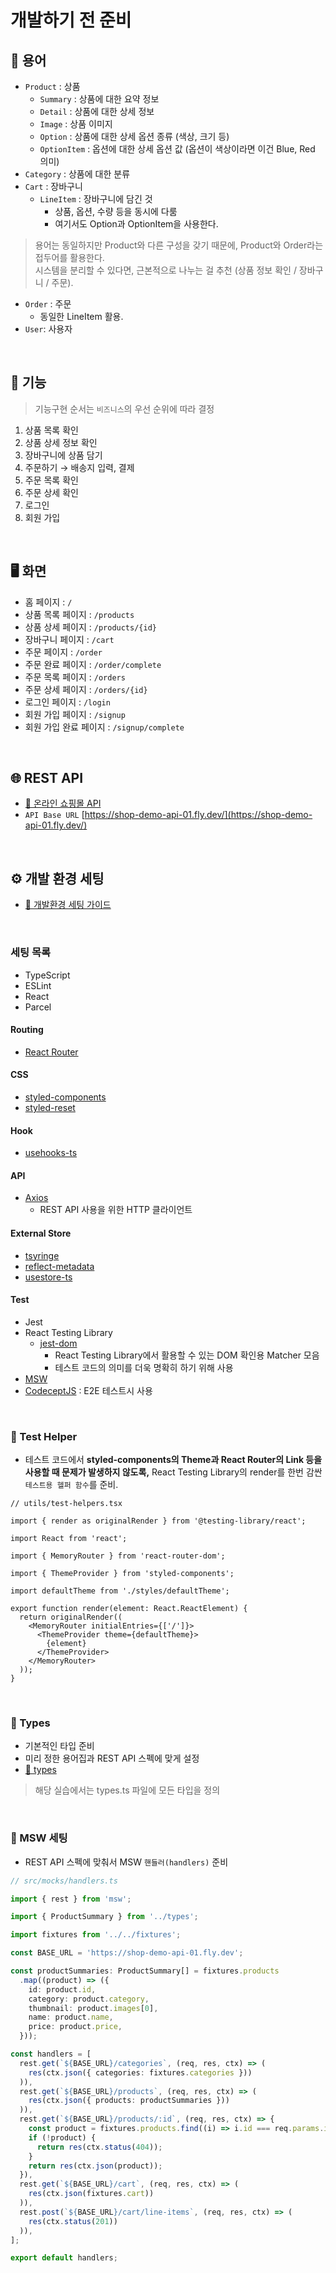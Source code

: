 # 개발하기 전 준비

## 📖 용어

- `Product` : 상품
  - `Summary` : 상품에 대한 요약 정보
  - `Detail` : 상품에 대한 상세 정보
  - `Image` : 상품 이미지
  - `Option` : 상품에 대한 상세 옵션 종류 (색상, 크기 등)
  - `OptionItem` : 옵션에 대한 상세 옵션 값 (옵션이 색상이라면 이건 Blue, Red 의미)
- `Category` : 상품에 대한 분류
- `Cart` : 장바구니
  - `LineItem` : 장바구니에 담긴 것
    - 상품, 옵션, 수량 등을 동시에 다룸
    - 여기서도 Option과 OptionItem을 사용한다.

> 용어는 동일하지만 Product와 다른 구성을 갖기 때문에, Product와 Order라는 접두어를 활용한다. <br/>
시스템을 분리할 수 있다면, 근본적으로 나누는 걸 추천 (상품 정보 확인 / 장바구니 / 주문).

- `Order` : 주문
  - 동일한 LineItem 활용.
- `User`: 사용자

<br/>

## 🤖 기능

> 기능구현 순서는 `비즈니스`의 우선 순위에 따라 결정

1. 상품 목록 확인
2. 상품 상세 정보 확인
3. 장바구니에 상품 담기
4. 주문하기 → 배송지 입력, 결제
5. 주문 목록 확인
6. 주문 상세 확인
7. 로그인
8. 회원 가입

<br/>

## 🖥️ 화면

- 홈 페이지 : `/`
- 상품 목록 페이지 : `/products`
- 상품 상세 페이지 : `/products/{id}`
- 장바구니 페이지 : `/cart`
- 주문 페이지 : `/order`
- 주문 완료 페이지 : `/order/complete`
- 주문 목록 페이지 : `/orders`
- 주문 상세 페이지 : `/orders/{id}`
- 로그인 페이지 : `/login`
- 회원 가입 페이지 : `/signup`
- 회원 가입 완료 페이지 : `/signup/complete`

<br/>

## 🌐 REST API

- [📄 온라인 쇼핑몰 API](https://docs.google.com/document/d/1bGYl3IDoX53cNBbZHNlsRhPLZQ3Qiu-Jm3gpqyu_xI0/view)
- `API Base URL` [https://shop-demo-api-01.fly.dev/](https://shop-demo-api-01.fly.dev/)

<br/>

## ⚙️ 개발 환경 세팅

- [📄 개발환경 세팅 가이드](https://github.com/megaptera-kr/textbook/tree/main/start-megaptera-shop-client)

<br/>

### 세팅 목록

- TypeScript
- ESLint
- React
- Parcel

#### Routing

- [React Router](https://github.com/remix-run/react-router)

#### CSS

- [styled-components](https://github.com/styled-components/styled-components)
- [styled-reset](https://github.com/zacanger/styled-reset)

#### Hook

- [usehooks-ts](https://github.com/juliencrn/usehooks-ts)

#### API

- [Axios](https://github.com/axios/axios)
  - REST API 사용을 위한 HTTP 클라이언트

#### External Store

- [tsyringe](https://github.com/microsoft/tsyringe)
- [reflect-metadata](https://github.com/rbuckton/reflect-metadata)
- [usestore-ts](https://github.com/seed2whale/usestore-ts)

#### Test

- Jest
- React Testing Library
  - [jest-dom](https://github.com/testing-library/jest-dom)
    - React Testing Library에서 활용할 수 있는 DOM 확인용 Matcher 모음
    - 테스트 코드의 의미를 더욱 명확히 하기 위해 사용
- [MSW](https://github.com/mswjs/msw)
- [CodeceptJS](https://github.com/codeceptjs/CodeceptJS) : E2E 테스트시 사용

<br/>

### 📄 Test Helper

- 테스트 코드에서 __styled-components의 Theme과 React Router의 Link 등을 사용할 때 문제가 발생하지 않도록,__ React Testing Library의 render를 한번 감싼 `테스트용 헬퍼 함수`를 준비.

```tsx
// utils/test-helpers.tsx

import { render as originalRender } from '@testing-library/react';

import React from 'react';

import { MemoryRouter } from 'react-router-dom';

import { ThemeProvider } from 'styled-components';

import defaultTheme from './styles/defaultTheme';

export function render(element: React.ReactElement) {
  return originalRender((
    <MemoryRouter initialEntries={['/']}>
      <ThemeProvider theme={defaultTheme}>
        {element}
      </ThemeProvider>
    </MemoryRouter>
  ));
}
```

<br/>

### 📄 Types

- 기본적인 타입 준비
- 미리 정한 용어집과 REST API 스펙에 맞게 설정
- [🔗 types](https://github.com/megaptera-kr/textbook/blob/main/start-megaptera-shop-client/src/types.ts)

> 해당 실습에서는 types.ts 파일에 모든 타입을 정의

<br/>

### 📄 MSW 세팅

- REST API 스펙에 맞춰서 MSW `핸들러(handlers)` 준비

```ts
// src/mocks/handlers.ts

import { rest } from 'msw';

import { ProductSummary } from '../types';

import fixtures from '../../fixtures';

const BASE_URL = 'https://shop-demo-api-01.fly.dev';

const productSummaries: ProductSummary[] = fixtures.products
  .map((product) => ({
    id: product.id,
    category: product.category,
    thumbnail: product.images[0],
    name: product.name,
    price: product.price,
  }));

const handlers = [
  rest.get(`${BASE_URL}/categories`, (req, res, ctx) => (
    res(ctx.json({ categories: fixtures.categories }))
  )),
  rest.get(`${BASE_URL}/products`, (req, res, ctx) => (
    res(ctx.json({ products: productSummaries }))
  )),
  rest.get(`${BASE_URL}/products/:id`, (req, res, ctx) => {
    const product = fixtures.products.find((i) => i.id === req.params.id);
    if (!product) {
      return res(ctx.status(404));
    }
    return res(ctx.json(product));
  }),
  rest.get(`${BASE_URL}/cart`, (req, res, ctx) => (
    res(ctx.json(fixtures.cart))
  )),
  rest.post(`${BASE_URL}/cart/line-items`, (req, res, ctx) => (
    res(ctx.status(201))
  )),
];

export default handlers;
```
